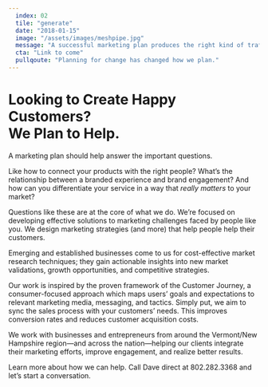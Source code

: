 ```yaml
---
  index: 02
  tile: "generate"
  date: "2018-01-15"
  image: "/assets/images/meshpipe.jpg"
  message: "A successful marketing plan produces the right kind of traffic and a meaningful message. The result? A profitable return on investment."
  cta: "Link to come"
  pullqoute: "Planning for change has changed how we plan."
---
```


# Looking to Create Happy Customers? <br />We Plan to Help.

A marketing plan should help answer the important questions.

Like how to connect your products with the right people? What’s the relationship between a branded experience and brand engagement? And how can you differentiate your service in a way that _really matters_ to your market?

Questions like these are at the core of what we do. We’re focused on developing effective solutions to marketing challenges faced by people like you. We design marketing strategies (and more) that help people help their customers.

Emerging and established businesses come to us for cost-effective market research techniques; they gain actionable insights into new market validations, growth opportunities, and competitive strategies.

Our work is inspired by the proven framework of the Customer Journey, a consumer-focused approach which maps users’ goals and expectations to relevant marketing media, messaging, and tactics. Simply put, we aim to sync the sales process with your customers’ needs. This improves conversion rates and reduces customer acquisition costs.

We work with businesses and entrepreneurs from around the Vermont/New Hampshire region—and across the nation—helping our clients integrate their marketing efforts, improve engagement, and realize better results.

Learn more about how we can help. Call Dave direct at 802.282.3368 and let’s start a conversation.

